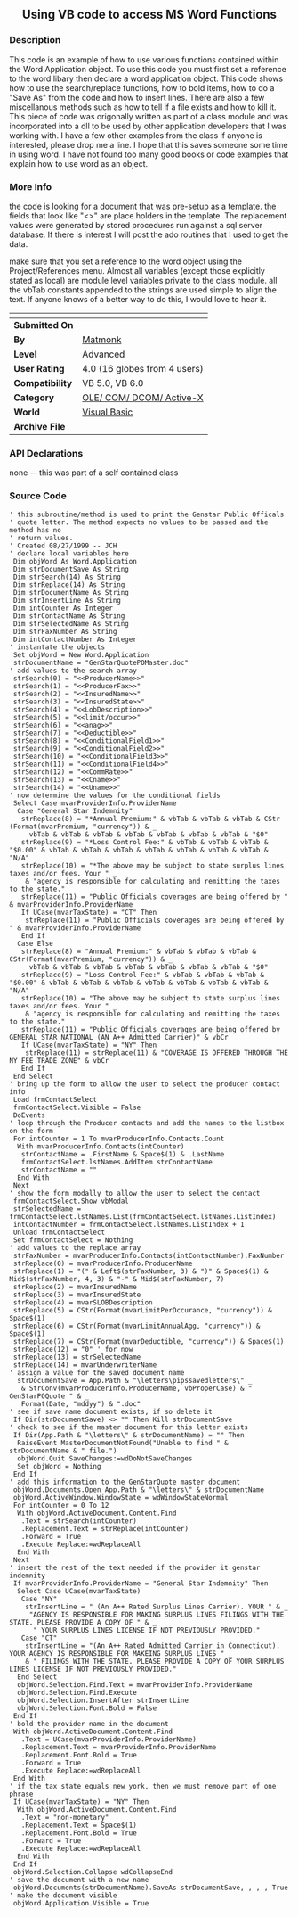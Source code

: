 ﻿<div align="center">

## Using VB code to access MS Word Functions


</div>

### Description

This code is an example of how to use various functions contained within the Word Application object. To use this code you must first set a reference to the word libary then declare a word application object. This code shows how to use the search/replace functions, how to bold items, how to do a "Save As" from the code and how to insert lines. There are also a few miscellanous methods such as how to tell if a file exists and how to kill it. This piece of code was origonally written as part of a class module and was incorporated into a dll to be used by other application developers that I was working with. I have a few other examples from the class if anyone is interested, please drop me a line. I hope that this saves someone some time in using word. I have not found too many good books or code examples that explain how to use word as an object.
 
### More Info
 
the code is looking for a document that was pre-setup as a template. the fields that look like "<<xxxxxx>>" are place holders in the template. The replacement values were generated by stored procedures run against a sql server database. If there is interest I will post the ado routines that I used to get the data.

make sure that you set a reference to the word object using the Project/References menu. Almost all variables (except those explicitly stated as local) are module level variables private to the class module. all the vbTab constants appended to the strings are used simple to align the text. If anyone knows of a better way to do this, I would love to hear it.


<span>             |<span>
---                |---
**Submitted On**   |
**By**             |[Matmonk](https://github.com/Planet-Source-Code/PSCIndex/blob/master/ByAuthor/matmonk.md)
**Level**          |Advanced
**User Rating**    |4.0 (16 globes from 4 users)
**Compatibility**  |VB 5\.0, VB 6\.0
**Category**       |[OLE/ COM/ DCOM/ Active\-X](https://github.com/Planet-Source-Code/PSCIndex/blob/master/ByCategory/ole-com-dcom-active-x__1-29.md)
**World**          |[Visual Basic](https://github.com/Planet-Source-Code/PSCIndex/blob/master/ByWorld/visual-basic.md)
**Archive File**   |[](https://github.com/Planet-Source-Code/matmonk-using-vb-code-to-access-ms-word-functions__1-4390/archive/master.zip)

### API Declarations

none -- this was part of a self contained class


### Source Code

```
' this subroutine/method is used to print the Genstar Public Officals
' quote letter. The method expects no values to be passed and the method has no
' return values.
' Created 08/27/1999 -- JCH
' declare local variables here
 Dim objWord As Word.Application
 Dim strDocumentSave As String
 Dim strSearch(14) As String
 Dim strReplace(14) As String
 Dim strDocumentName As String
 Dim strInsertLine As String
 Dim intCounter As Integer
 Dim strContactName As String
 Dim strSelectedName As String
 Dim strFaxNumber As String
 Dim intContactNumber As Integer
' instantate the objects
 Set objWord = New Word.Application
 strDocumentName = "GenStarQuotePOMaster.doc"
' add values to the search array
 strSearch(0) = "<<ProducerName>>"
 strSearch(1) = "<<ProducerFax>>"
 strSearch(2) = "<<InsuredName>>"
 strSearch(3) = "<<InsuredState>>"
 strSearch(4) = "<<LobDescription>>"
 strSearch(5) = "<<limit/occur>>"
 strSearch(6) = "<<anag>>"
 strSearch(7) = "<<Deductible>>"
 strSearch(8) = "<<ConditionalField1>>"
 strSearch(9) = "<<ConditionalField2>>"
 strSearch(10) = "<<ConditionalField3>>"
 strSearch(11) = "<<ConditionalField4>>"
 strSearch(12) = "<<CommRate>>"
 strSearch(13) = "<<Cname>>"
 strSearch(14) = "<<Uname>>"
' now determine the values for the conditional fields
 Select Case mvarProviderInfo.ProviderName
  Case "General Star Indemnity"
   strReplace(8) = "*Annual Premium:" & vbTab & vbTab & vbTab & CStr (Format(mvarPremium, "currency")) & _
     vbTab & vbTab & vbTab & vbTab & vbTab & vbTab & vbTab & "$0"
   strReplace(9) = "*Loss Control Fee:" & vbTab & vbTab & vbTab & "$0.00" & vbTab & vbTab & vbTab & vbTab & vbTab & vbTab & vbTab & "N/A"
   strReplace(10) = "*The above may be subject to state surplus lines taxes and/or fees. Your " _
    & "agency is responsible for calculating and remitting the taxes to the state."
   strReplace(11) = "Public Officials coverages are being offered by " & mvarProviderInfo.ProviderName
   If UCase(mvarTaxState) = "CT" Then
    strReplace(11) = "Public Officials coverages are being offered by " & mvarProviderInfo.ProviderName
   End If
  Case Else
   strReplace(8) = "Annual Premium:" & vbTab & vbTab & vbTab & CStr(Format(mvarPremium, "currency")) & _
     vbTab & vbTab & vbTab & vbTab & vbTab & vbTab & vbTab & "$0"
   strReplace(9) = "Loss Control Fee:" & vbTab & vbTab & vbTab & "$0.00" & vbTab & vbTab & vbTab & vbTab & vbTab & vbTab & vbTab & "N/A"
   strReplace(10) = "The above may be subject to state surplus lines taxes and/or fees. Your " _
    & "agency is responsible for calculating and remitting the taxes to the state."
   strReplace(11) = "Public Officials coverages are being offered by GENERAL STAR NATIONAL (AN A++ Admitted Carrier)" & vbCr
   If UCase(mvarTaxState) = "NY" Then
    strReplace(11) = strReplace(11) & "COVERAGE IS OFFERED THROUGH THE NY FEE TRADE ZONE" & vbCr
   End If
 End Select
' bring up the form to allow the user to select the producer contact info
 Load frmContactSelect
 frmContactSelect.Visible = False
 DoEvents
' loop through the Producer contacts and add the names to the listbox on the form
 For intCounter = 1 To mvarProducerInfo.Contacts.Count
  With mvarProducerInfo.Contacts(intCounter)
   strContactName = .FirstName & Space$(1) & .LastName
   frmContactSelect.lstNames.AddItem strContactName
   strContactName = ""
  End With
 Next
' show the form modally to allow the user to select the contact
 frmContactSelect.Show vbModal
 strSelectedName = frmContactSelect.lstNames.List(frmContactSelect.lstNames.ListIndex)
 intContactNumber = frmContactSelect.lstNames.ListIndex + 1
 Unload frmContactSelect
 Set frmContactSelect = Nothing
' add values to the replace array
 strFaxNumber = mvarProducerInfo.Contacts(intContactNumber).FaxNumber
 strReplace(0) = mvarProducerInfo.ProducerName
 strReplace(1) = "(" & Left$(strFaxNumber, 3) & ")" & Space$(1) & Mid$(strFaxNumber, 4, 3) & "-" & Mid$(strFaxNumber, 7)
 strReplace(2) = mvarInsuredName
 strReplace(3) = mvarInsuredState
 strReplace(4) = mvarSLOBDescription
 strReplace(5) = CStr(Format(mvarLimitPerOccurance, "currency")) & Space$(1)
 strReplace(6) = CStr(Format(mvarLimitAnnualAgg, "currency")) & Space$(1)
 strReplace(7) = CStr(Format(mvarDeductible, "currency")) & Space$(1)
 strReplace(12) = "0" ' for now
 strReplace(13) = strSelectedName
 strReplace(14) = mvarUnderwriterName
' assign a value for the saved document name
  strDocumentSave = App.Path & "\letters\pipssavedletters\" _
   & StrConv(mvarProducerInfo.ProducerName, vbProperCase) & " GenStarPOQuote " & _
   Format(Date, "mddyy") & ".doc"
' see if save name document exists, if so delete it
 If Dir(strDocumentSave) <> "" Then Kill strDocumentSave
' check to see if the master document for this letter exists
 If Dir(App.Path & "\letters\" & strDocumentName) = "" Then
  RaiseEvent MasterDocumentNotFound("Unable to find " & strDocumentName & " file.")
  objWord.Quit SaveChanges:=wdDoNotSaveChanges
  Set objWord = Nothing
 End If
' add this information to the GenStarQuote master document
 objWord.Documents.Open App.Path & "\letters\" & strDocumentName
 objWord.ActiveWindow.WindowState = wdWindowStateNormal
 For intCounter = 0 To 12
  With objWord.ActiveDocument.Content.Find
   .Text = strSearch(intCounter)
   .Replacement.Text = strReplace(intCounter)
   .Forward = True
   .Execute Replace:=wdReplaceAll
  End With
 Next
' insert the rest of the text needed if the provider it genstar indemnity
 If mvarProviderInfo.ProviderName = "General Star Indemnity" Then
  Select Case UCase(mvarTaxState)
   Case "NY"
    strInsertLine = " (An A++ Rated Surplus Lines Carrier). YOUR " & _
     "AGENCY IS RESPONSIBLE FOR MAKING SURPLUS LINES FILINGS WITH THE STATE. PLEASE PROVIDE A COPY OF " & _
      " YOUR SURPLUS LINES LICENSE IF NOT PREVIOUSLY PROVIDED."
   Case "CT"
    strInsertLine = "(An A++ Rated Admitted Carrier in Connecticut). YOUR AGENCY IS RESPONSIBLE FOR MAKEING SURPLUS LINES " _
    & " FILINGS WITH THE STATE. PLEASE PROVIDE A COPY OF YOUR SURPLUS LINES LICENSE IF NOT PREVIOUSLY PROVIDED."
  End Select
  objWord.Selection.Find.Text = mvarProviderInfo.ProviderName
  objWord.Selection.Find.Execute
  objWord.Selection.InsertAfter strInsertLine
  objWord.Selection.Font.Bold = False
 End If
' bold the provider name in the document
 With objWord.ActiveDocument.Content.Find
   .Text = UCase(mvarProviderInfo.ProviderName)
   .Replacement.Text = mvarProviderInfo.ProviderName
   .Replacement.Font.Bold = True
   .Forward = True
   .Execute Replace:=wdReplaceAll
 End With
' if the tax state equals new york, then we must remove part of one phrase
 If UCase(mvarTaxState) = "NY" Then
  With objWord.ActiveDocument.Content.Find
   .Text = "non-monetary"
   .Replacement.Text = Space$(1)
   .Replacement.Font.Bold = True
   .Forward = True
   .Execute Replace:=wdReplaceAll
  End With
 End If
 objWord.Selection.Collapse wdCollapseEnd
' save the document with a new name
 objWord.Documents(strDocumentName).SaveAs strDocumentSave, , , , True
' make the document visible
 objWord.Application.Visible = True
```


